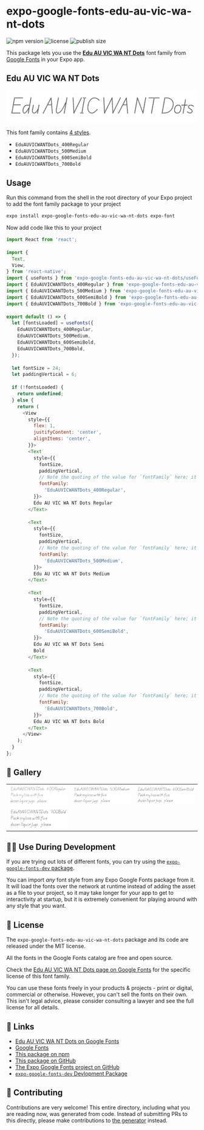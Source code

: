 # expo-google-fonts-edu-au-vic-wa-nt-dots

![npm version](https://flat.badgen.net/npm/v/expo-google-fonts-edu-au-vic-wa-nt-dots)
![license](https://flat.badgen.net/github/license/expo/google-fonts)
![publish size](https://flat.badgen.net/packagephobia/install/expo-google-fonts-edu-au-vic-wa-nt-dots)

This package lets you use the [**Edu AU VIC WA NT Dots**](https://fonts.google.com/specimen/Edu+AU+VIC+WA+NT+Dots) font family from [Google Fonts](https://fonts.google.com/) in your Expo app.

## Edu AU VIC WA NT Dots

![Edu AU VIC WA NT Dots](./font-family.png)

This font family contains [4 styles](#-gallery).

- `EduAUVICWANTDots_400Regular`
- `EduAUVICWANTDots_500Medium`
- `EduAUVICWANTDots_600SemiBold`
- `EduAUVICWANTDots_700Bold`

## Usage

Run this command from the shell in the root directory of your Expo project to add the font family package to your project
```sh
expo install expo-google-fonts-edu-au-vic-wa-nt-dots expo-font
```

Now add code like this to your project
```js
import React from 'react';

import {
  Text,
  View,
} from 'react-native';
import { useFonts } from 'expo-google-fonts-edu-au-vic-wa-nt-dots/useFonts';
import { EduAUVICWANTDots_400Regular } from 'expo-google-fonts-edu-au-vic-wa-nt-dots/400Regular';
import { EduAUVICWANTDots_500Medium } from 'expo-google-fonts-edu-au-vic-wa-nt-dots/500Medium';
import { EduAUVICWANTDots_600SemiBold } from 'expo-google-fonts-edu-au-vic-wa-nt-dots/600SemiBold';
import { EduAUVICWANTDots_700Bold } from 'expo-google-fonts-edu-au-vic-wa-nt-dots/700Bold';

export default () => {
  let [fontsLoaded] = useFonts({
    EduAUVICWANTDots_400Regular,
    EduAUVICWANTDots_500Medium,
    EduAUVICWANTDots_600SemiBold,
    EduAUVICWANTDots_700Bold,
  });

  let fontSize = 24;
  let paddingVertical = 6;

  if (!fontsLoaded) {
    return undefined;
  } else {
    return (
      <View
        style={{
          flex: 1,
          justifyContent: 'center',
          alignItems: 'center',
        }}>
        <Text
          style={{
            fontSize,
            paddingVertical,
            // Note the quoting of the value for `fontFamily` here; it expects a string!
            fontFamily:
              'EduAUVICWANTDots_400Regular',
          }}>
          Edu AU VIC WA NT Dots Regular
        </Text>

        <Text
          style={{
            fontSize,
            paddingVertical,
            // Note the quoting of the value for `fontFamily` here; it expects a string!
            fontFamily:
              'EduAUVICWANTDots_500Medium',
          }}>
          Edu AU VIC WA NT Dots Medium
        </Text>

        <Text
          style={{
            fontSize,
            paddingVertical,
            // Note the quoting of the value for `fontFamily` here; it expects a string!
            fontFamily:
              'EduAUVICWANTDots_600SemiBold',
          }}>
          Edu AU VIC WA NT Dots Semi
          Bold
        </Text>

        <Text
          style={{
            fontSize,
            paddingVertical,
            // Note the quoting of the value for `fontFamily` here; it expects a string!
            fontFamily:
              'EduAUVICWANTDots_700Bold',
          }}>
          Edu AU VIC WA NT Dots Bold
        </Text>
      </View>
    );
  }
};

```

## 🔡 Gallery


||||
|-|-|-|
|![EduAUVICWANTDots_400Regular](.//400Regular/EduAUVICWANTDots_400Regular.ttf.png)|![EduAUVICWANTDots_500Medium](.//500Medium/EduAUVICWANTDots_500Medium.ttf.png)|![EduAUVICWANTDots_600SemiBold](.//600SemiBold/EduAUVICWANTDots_600SemiBold.ttf.png)||
|![EduAUVICWANTDots_700Bold](.//700Bold/EduAUVICWANTDots_700Bold.ttf.png)||||


## 👩‍💻 Use During Development

If you are trying out lots of different fonts, you can try using the [`expo-google-fonts-dev` package](https://github.com/freeboub/google-fonts/tree/master/font-packages/dev#readme).

You can import *any* font style from any Expo Google Fonts package from it. It will load the fonts
over the network at runtime instead of adding the asset as a file to your project, so it may take longer
for your app to get to interactivity at startup, but it is extremely convenient
for playing around with any style that you want.

## 📖 License

The `expo-google-fonts-edu-au-vic-wa-nt-dots` package and its code are released under the MIT license.

All the fonts in the Google Fonts catalog are free and open source.

Check the [Edu AU VIC WA NT Dots page on Google Fonts](https://fonts.google.com/specimen/Edu+AU+VIC+WA+NT+Dots) for the specific license of this font family.

You can use these fonts freely in your products & projects - print or digital, commercial or otherwise. However, you can't sell the fonts on their own. This isn't legal advice, please consider consulting a lawyer and see the full license for all details.

## 🔗 Links

- [Edu AU VIC WA NT Dots on Google Fonts](https://fonts.google.com/specimen/Edu+AU+VIC+WA+NT+Dots)
- [Google Fonts](https://fonts.google.com/)
- [This package on npm](https://www.npmjs.com/package/expo-google-fonts-edu-au-vic-wa-nt-dots)
- [This package on GitHub](https://github.com/freeboub/google-fonts/tree/master/font-packages/edu-au-vic-wa-nt-dots)
- [The Expo Google Fonts project on GitHub](https://github.com/freeboub/google-fonts)
- [`expo-google-fonts-dev` Devlopment Package](https://github.com/freeboub/google-fonts/tree/master/font-packages/dev)

## 🤝 Contributing

Contributions are very welcome! This entire directory, including what you are reading now, was generated from code. Instead of submitting PRs to this directly, please make contributions to [the generator](https://github.com/freeboub/google-fonts/tree/master/packages/generator) instead.
